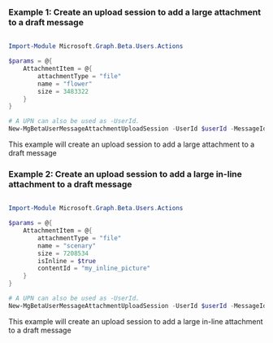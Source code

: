 ### Example 1: Create an upload session to add a large attachment to a draft message

```powershell

Import-Module Microsoft.Graph.Beta.Users.Actions

$params = @{
	AttachmentItem = @{
		attachmentType = "file"
		name = "flower"
		size = 3483322
	}
}

# A UPN can also be used as -UserId.
New-MgBetaUserMessageAttachmentUploadSession -UserId $userId -MessageId $messageId -BodyParameter $params

```
This example will create an upload session to add a large attachment to a draft message

### Example 2: Create an upload session to add a large in-line attachment to a draft message

```powershell

Import-Module Microsoft.Graph.Beta.Users.Actions

$params = @{
	AttachmentItem = @{
		attachmentType = "file"
		name = "scenary"
		size = 7208534
		isInline = $true
		contentId = "my_inline_picture"
	}
}

# A UPN can also be used as -UserId.
New-MgBetaUserMessageAttachmentUploadSession -UserId $userId -MessageId $messageId -BodyParameter $params

```
This example will create an upload session to add a large in-line attachment to a draft message

